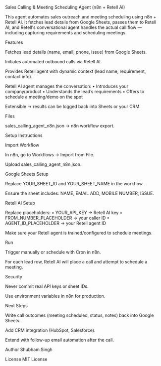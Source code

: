 Sales Calling & Meeting Scheduling Agent (n8n + Retell AI)

This agent automates sales outreach and meeting scheduling using n8n + Retell AI.
It fetches lead details from Google Sheets, passes them to Retell AI, and Retell's conversational agent handles the actual call flow — including capturing requirements and scheduling meetings.

Features

Fetches lead details (name, email, phone, issue) from Google Sheets.

Initiates automated outbound calls via Retell AI.

Provides Retell agent with dynamic context (lead name, requirement, contact info).

Retell AI agent manages the conversation:
• Introduces your company/product
• Understands the lead’s requirements
• Offers to schedule a meeting/demo on the spot

Extensible → results can be logged back into Sheets or your CRM.

Files

sales_calling_agent_n8n.json → n8n workflow export.

Setup Instructions

Import Workflow

In n8n, go to Workflows → Import from File.

Upload sales_calling_agent_n8n.json.

Google Sheets Setup

Replace YOUR_SHEET_ID and YOUR_SHEET_NAME in the workflow.

Ensure the sheet includes: NAME, EMAIL ADD, MOBILE NUMBER, ISSUE.

Retell AI Setup

Replace placeholders:
• YOUR_API_KEY → Retell AI key
• FROM_NUMBER_PLACEHOLDER → your caller ID
• AGENT_ID_PLACEHOLDER → your Retell agent ID

Make sure your Retell agent is trained/configured to schedule meetings.

Run

Trigger manually or schedule with Cron in n8n.

For each lead row, Retell AI will place a call and attempt to schedule a meeting.

Security

Never commit real API keys or sheet IDs.

Use environment variables in n8n for production.

Next Steps

Write call outcomes (meeting scheduled, status, notes) back into Google Sheets.

Add CRM integration (HubSpot, Salesforce).

Extend with follow-up email automation after the call.

Author
Shubham Singh

License
MIT License
